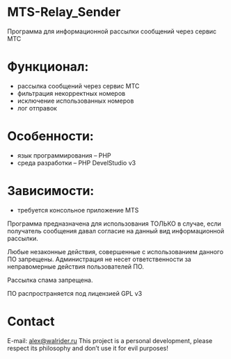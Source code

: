 # MTS-Relay_Sender
Программа для информационной рассылки сообщений через сервис МТС

# Функционал:

- рассылка сообщений через сервис МТС<br>
- фильтрация некорректных номеров<br>
- исключение использованных номеров<br>
- лог отправок<br>
# Особенности:
- язык программирования – PHP<br>
- cреда разработки – PHP DevelStudio v3<br>
# Зависимости:
- требуется консольное приложение MTS<br>

Программа предназначена для использования ТОЛЬКО в случае, если получатель сообщения давал согласие на данный вид информационной рассылки.<br>

Любые незаконные действия, совершенные с использованием данного ПО запрещены. Администрация не несет ответственности за неправомерные действия пользователей ПО.<br>

Рассылка спама запрещена.<br>

ПО распространяется под лицензией GPL v3<br>

# Contact
E-mail: alex@walrider.ru
This project is a personal development, please respect its philosophy and don’t use it for evil purposes!
